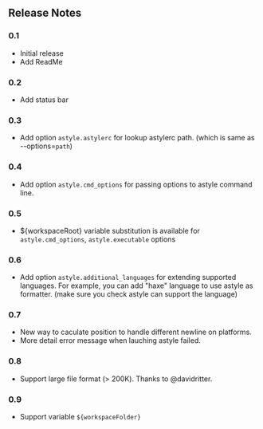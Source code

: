 ## Release Notes

### 0.1

- Initial release
- Add ReadMe

### 0.2

- Add status bar

### 0.3

- Add option `astyle.astylerc` for lookup astylerc path. (which is same as --options=`path`)

### 0.4

- Add option `astyle.cmd_options` for passing options to astyle command line.

### 0.5 

- ${workspaceRoot} variable substitution is available for `astyle.cmd_options`, `astyle.executable` options

### 0.6

- Add option `astyle.additional_languages` for extending supported languages. For example, you can add "haxe" language to use astyle as formatter. (make sure you check astyle can support the language)

### 0.7

- New way to caculate position to handle different newline on platforms.
- More detail error message when lauching astyle failed. 

### 0.8

- Support large file format (> 200K). Thanks to @davidritter.

### 0.9

- Support variable `${workspaceFolder}`
